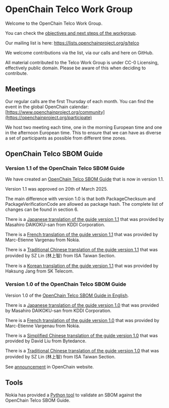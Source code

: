 # OpenChain Telco Work Group
Welcome to the OpenChain Telco Work Group.

You can check the [objectives and next steps of the workgroup](https://github.com/OpenChain-Project/Telco-WG/blob/main/Objectives.md).

Our mailing list is here:
https://lists.openchainproject.org/g/telco

We welcome contributions via the list, via our calls and here on GitHub.

All material contributed to the Telco Work Group is under CC-0 Licensing, effectively public domain. Please be aware of this when deciding to contribute.

## Meetings

Our regular calls are the first Thursday of each month. You can find the event in the global OpenChain calendar: [https://www.openchainproject.org/community](https://openchainproject.org/participate)

We host two meeting each time, one in the morning European time and one in the afternoon European time. This to ensure that we can have as diverse a set of participants as possible from different time zones.

## OpenChain Telco SBOM Guide

### Version 1.1 of the OpenChain Telco SBOM Guide

We have created an [OpenChain Telco SBOM Guide](https://github.com/OpenChain-Project/Telco-WG/blob/main/OpenChain-Telco-SBOM-Guide_EN.md) that is now in version 1.1.

Version 1.1 was approved on 20th of March 2025.

The main difference with version 1.0 is that both PackageChecksum and PackageVerificationCode are allowed as package hash.
The complete list of changes can be found in section 6.

There is a [Japanese translation of the guide version 1.1](https://github.com/OpenChain-Project/Telco-WG/blob/main/OpenChain-Telco-SBOM-Guide_JP.md) that was provided by Masahiro DAIKOKU-san from KDDI Corporation.

There is a [French translation of the guide version 1.1](https://github.com/OpenChain-Project/Telco-WG/blob/main/OpenChain-Telco-SBOM-Guide_FR.md) that was provided by Marc-Etienne Vargenau from Nokia.

There is a [Traditional Chinese translation of the guide version 1.1](https://github.com/OpenChain-Project/Telco-WG/blob/main/OpenChain-Telco-SBOM-Guide_ZH_HANT.md) that was provided by SZ Lin (林上智) from ISA Taiwan Section.

There is a [Korean translation of the guide version 1.1](https://github.com/OpenChain-Project/Telco-WG/blob/main/OpenChain-Telco-SBOM-Guide_KR.md) that was provided by Haksung Jang from SK Telecom.

### Version 1.0 of the OpenChain Telco SBOM Guide

Version 1.0 of the [OpenChain Telco SBOM Guide in English](https://github.com/OpenChain-Project/Telco-WG/blob/main/OpenChain-Telco-SBOM-Guide_1.0_EN.md).

There is a [Japanese translation of the guide version 1.0](https://github.com/OpenChain-Project/Telco-WG/blob/main/OpenChain-Telco-SBOM-Guide_1.0_JP.md) that was provided by Masahiro DAIKOKU-san from KDDI Corporation.

There is a [French translation of the guide version 1.0](https://github.com/OpenChain-Project/Telco-WG/blob/main/OpenChain-Telco-SBOM-Guide_1.0_FR.md) that was provided by Marc-Etienne Vargenau from Nokia.

There is a [Simplified Chinese translation of the guide version 1.0](https://github.com/OpenChain-Project/Telco-WG/blob/main/OpenChain-Telco-SBOM-Guide_1.0_ZH_HANS.md) that was provided by David Liu from Bytedance.

There is a [Traditional Chinese translation of the guide version 1.0](https://github.com/OpenChain-Project/Telco-WG/blob/main/OpenChain-Telco-SBOM-Guide_1.0_ZH_HANT.md) that was provided by SZ Lin (林上智) from ISA Taiwan Section.

See [announcement](https://openchainproject.org/news/2024/07/30/openchain-telco-sbom-guide-general-availability) in OpenChain website.

## Tools

Nokia has provided a [Python tool](tools) to validate an SBOM against the OpenChain Telco SBOM Guide.
